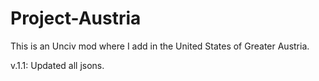 # Project-Austria
This is an Unciv mod where I add in the United States of Greater Austria.

v.1.1: Updated all jsons.
